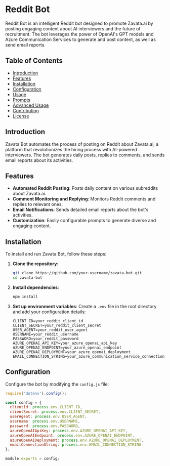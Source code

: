 # Reddit Bot

Reddit Bot is an intelligent Reddit bot designed to promote Zavata.ai by posting engaging content about AI interviewers and the future of recruitment. The bot leverages the power of OpenAI's GPT models and Azure Communication Services to generate and post content, as well as send email reports.

## Table of Contents

- [Introduction](#introduction)
- [Features](#features)
- [Installation](#installation)
- [Configuration](#configuration)
- [Usage](#usage)
- [Prompts](#prompts)
- [Advanced Usage](#advanced-usage)
- [Contributing](#contributing)
- [License](#license)

## Introduction

Zavata Bot automates the process of posting on Reddit about Zavata.ai, a platform that revolutionizes the hiring process with AI-powered interviewers. The bot generates daily posts, replies to comments, and sends email reports about its activities.

## Features

- **Automated Reddit Posting**: Posts daily content on various subreddits about Zavata.ai.
- **Comment Monitoring and Replying**: Monitors Reddit comments and replies to relevant ones.
- **Email Notifications**: Sends detailed email reports about the bot's activities.
- **Customization**: Easily configurable prompts to generate diverse and engaging content.

## Installation

To install and run Zavata Bot, follow these steps:

1. **Clone the repository**:
    ```bash
    git clone https://github.com/your-username/zavata-bot.git
    cd zavata-bot
    ```

2. **Install dependencies**:
    ```bash
    npm install
    ```

3. **Set up environment variables**:
    Create a `.env` file in the root directory and add your configuration details:
    ```env
    CLIENT_ID=your_reddit_client_id
    CLIENT_SECRET=your_reddit_client_secret
    USER_AGENT=your_reddit_user_agent
    USERNAME=your_reddit_username
    PASSWORD=your_reddit_password
    AZURE_OPENAI_API_KEY=your_azure_openai_api_key
    AZURE_OPENAI_ENDPOINT=your_azure_openai_endpoint
    AZURE_OPENAI_DEPLOYMENT=your_azure_openai_deployment
    EMAIL_CONNECTION_STRING=your_azure_communication_service_connection_string
    ```

## Configuration

Configure the bot by modifying the `config.js` file:

```javascript
require('dotenv').config();

const config = {
  clientId: process.env.CLIENT_ID,
  clientSecret: process.env.CLIENT_SECRET,
  userAgent: process.env.USER_AGENT,
  username: process.env.USERNAME,
  password: process.env.PASSWORD,
  azureOpenAIApiKey: process.env.AZURE_OPENAI_API_KEY,
  azureOpenAIEndpoint: process.env.AZURE_OPENAI_ENDPOINT,
  azureOpenAIDeployment: process.env.AZURE_OPENAI_DEPLOYMENT,
  emailConnectionString: process.env.EMAIL_CONNECTION_STRING
};

module.exports = config;
